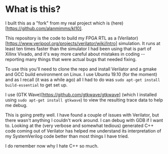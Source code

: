 # What is this?
I built this as a "fork" from my real project which is
(here)[https://github.com/alanmimms/kl10].

This repository is the code to build my FPGA RTL as a
(Verilator)[https://www.veripool.org/projects/verilator/wiki/Intro]
simulation. It runs at least ten times faster than the simulator I had
been using that is part of Xilinx Vivado, and it's way more careful
about mistakes in coding -- reporting many things that were actual
bugs that needed fixing.

To use this you'll need to clone the repo and install Verilator and a
gmake and GCC build environment on Linux. I use Ubuntu 19.10 (for the
moment) and as I recall (it was a while ago) all I had to do was `sudo
apt-get install build-essential` to get set up.

I use (GTK Wave)[https://github.com/gtkwave/gtkwave] (which I
installed using `sudo apt-get install gtkwave`) to view the resulting
trace data to help me debug.

This is going pretty well. I have found a couple of issues with
Verilator, but there wasn't anything I couldn't work around. I can
debug with GDB if I want to. Looking at the (very verbose and somewhat
tedious) generated C++ code coming out of Verilator has helped me
understand its interpretation of my SystemVerilog code better than
most things I have tried.

I do remember now why I hate C++ so much.
